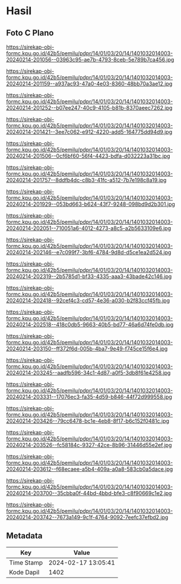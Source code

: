 # Hasil

## Foto C Plano

https://sirekap-obj-formc.kpu.go.id/42b5/pemilu/pdpr/14/01/03/20/14/1401032014003-20240214-201056--03963c95-ae7b-4793-8ceb-5e789b7ca456.jpg

https://sirekap-obj-formc.kpu.go.id/42b5/pemilu/pdpr/14/01/03/20/14/1401032014003-20240214-201159--a937ac93-47a0-4e03-8360-48bb70a3ae12.jpg

https://sirekap-obj-formc.kpu.go.id/42b5/pemilu/pdpr/14/01/03/20/14/1401032014003-20240214-201252--b07ee247-40c9-4105-b81b-8370aeec7262.jpg

https://sirekap-obj-formc.kpu.go.id/42b5/pemilu/pdpr/14/01/03/20/14/1401032014003-20240214-201421--3ee7c062-e912-4220-add5-164775dd94d9.jpg

https://sirekap-obj-formc.kpu.go.id/42b5/pemilu/pdpr/14/01/03/20/14/1401032014003-20240214-201506--0cf6bf60-56f4-4423-bdfa-d032223a31bc.jpg

https://sirekap-obj-formc.kpu.go.id/42b5/pemilu/pdpr/14/01/03/20/14/1401032014003-20240214-201757--8ddfb4dc-c8b3-41fc-a512-7b7e198c8a19.jpg

https://sirekap-obj-formc.kpu.go.id/42b5/pemilu/pdpr/14/01/03/20/14/1401032014003-20240214-201929--053bd663-b624-43f7-9248-098bd9d2b301.jpg

https://sirekap-obj-formc.kpu.go.id/42b5/pemilu/pdpr/14/01/03/20/14/1401032014003-20240214-202051--710051a6-4012-4273-a8c5-a2b5633109e6.jpg

https://sirekap-obj-formc.kpu.go.id/42b5/pemilu/pdpr/14/01/03/20/14/1401032014003-20240214-202146--e7c099f7-3bf6-4784-9d8d-d5ce1ea2d524.jpg

https://sirekap-obj-formc.kpu.go.id/42b5/pemilu/pdpr/14/01/03/20/14/1401032014003-20240214-202319--2b5785d1-bf33-4335-aaa3-43bade42c146.jpg

https://sirekap-obj-formc.kpu.go.id/42b5/pemilu/pdpr/14/01/03/20/14/1401032014003-20240214-202418--92cef4c3-cd57-4e36-a030-b2f83ccf45fb.jpg

https://sirekap-obj-formc.kpu.go.id/42b5/pemilu/pdpr/14/01/03/20/14/1401032014003-20240214-202518--418c0db5-9663-40b5-bd77-46a6d74fe0db.jpg

https://sirekap-obj-formc.kpu.go.id/42b5/pemilu/pdpr/14/01/03/20/14/1401032014003-20240214-203150--ff372f6d-005b-4ba7-9e49-f745ce15f6e4.jpg

https://sirekap-obj-formc.kpu.go.id/42b5/pemilu/pdpr/14/01/03/20/14/1401032014003-20240214-203245--aadfb596-34c1-4d87-a0f5-3db8f61e4258.jpg

https://sirekap-obj-formc.kpu.go.id/42b5/pemilu/pdpr/14/01/03/20/14/1401032014003-20240214-203331--17076ec3-fa35-4d59-b846-44f72d999558.jpg

https://sirekap-obj-formc.kpu.go.id/42b5/pemilu/pdpr/14/01/03/20/14/1401032014003-20240214-203426--79cc6478-bc1e-4eb8-8f17-b6c152f0481c.jpg

https://sirekap-obj-formc.kpu.go.id/42b5/pemilu/pdpr/14/01/03/20/14/1401032014003-20240214-203526--fc58184c-9327-42ce-8b96-31446d55e2ef.jpg

https://sirekap-obj-formc.kpu.go.id/42b5/pemilu/pdpr/14/01/03/20/14/1401032014003-20240214-203612--f68ecaee-a5b4-409a-a0a8-583cb0a5dace.jpg

https://sirekap-obj-formc.kpu.go.id/42b5/pemilu/pdpr/14/01/03/20/14/1401032014003-20240214-203700--35cbba0f-44bd-4bbd-bfe3-c8f90669c1e2.jpg

https://sirekap-obj-formc.kpu.go.id/42b5/pemilu/pdpr/14/01/03/20/14/1401032014003-20240214-203742--7673a149-9c1f-4764-9092-7eefc37efbd2.jpg


## Metadata

| Key        | Value               |
| ---------- | ------------------- |
| Time Stamp | 2024-02-17 13:05:41 |
| Kode Dapil | 1402                |



